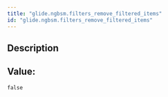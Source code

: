 ```yaml
---
title: "glide.ngbsm.filters_remove_filtered_items"
id: "glide.ngbsm.filters_remove_filtered_items"
---
```

## Description



## Value: 
```
false
```